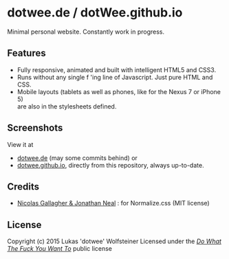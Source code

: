 # dotwee.de / dotWee.github.io

Minimal personal website. Constantly work in progress.

## Features

+ Fully responsive, animated and built with intelligent HTML5 and CSS3.
+ Runs without any single f 'ing line of Javascript. Just pure HTML and CSS.
+ Mobile layouts (tablets as well as phones, like for the Nexus 7 or iPhone 5) <br>
are also in the stylesheets defined.

## Screenshots

View it at
+ [dotwee.de](https://dotwee.de) (may some commits behind) or
+ [dotwee.github.io](https://dotwee.github.io/), directly from this repository, always up-to-date.

## Credits

+ [Nicolas Gallagher & Jonathan Neal](http://necolas.github.io/normalize.css/) : for Normalize.css (MIT license)

## License

Copyright (c) 2015 Lukas 'dotwee' Wolfsteiner
Licensed under the [_Do What The Fuck You Want To_](/LICENSE) public license